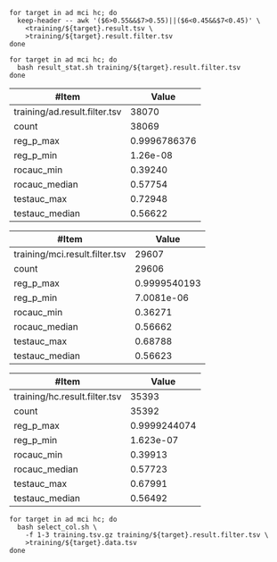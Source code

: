 




```shell
for target in ad mci hc; do
  keep-header -- awk '($6>0.55&&$7>0.55)||($6<0.45&&$7<0.45)' \
    <training/${target}.result.tsv \
    >training/${target}.result.filter.tsv
done

for target in ad mci hc; do
  bash result_stat.sh training/${target}.result.filter.tsv
done
```

| #Item                         | Value        |
|-------------------------------|--------------|
| training/ad.result.filter.tsv | 38070        |
| count                         | 38069        |
| reg_p_max                     | 0.9996786376 |
| reg_p_min                     | 1.26e-08     |
| rocauc_min                    | 0.39240      |
| rocauc_median                 | 0.57754      |
| testauc_max                   | 0.72948      |
| testauc_median                | 0.56622      |

| #Item                          | Value        |
|--------------------------------|--------------|
| training/mci.result.filter.tsv | 29607        |
| count                          | 29606        |
| reg_p_max                      | 0.9999540193 |
| reg_p_min                      | 7.0081e-06   |
| rocauc_min                     | 0.36271      |
| rocauc_median                  | 0.56662      |
| testauc_max                    | 0.68788      |
| testauc_median                 | 0.56623      |

| #Item                         | Value        |
|-------------------------------|--------------|
| training/hc.result.filter.tsv | 35393        |
| count                         | 35392        |
| reg_p_max                     | 0.9999244074 |
| reg_p_min                     | 1.623e-07    |
| rocauc_min                    | 0.39913      |
| rocauc_median                 | 0.57723      |
| testauc_max                   | 0.67991      |
| testauc_median                | 0.56492      |

```shell
for target in ad mci hc; do
  bash select_col.sh \
    -f 1-3 training.tsv.gz training/${target}.result.filter.tsv \
    >training/${target}.data.tsv
done
```

